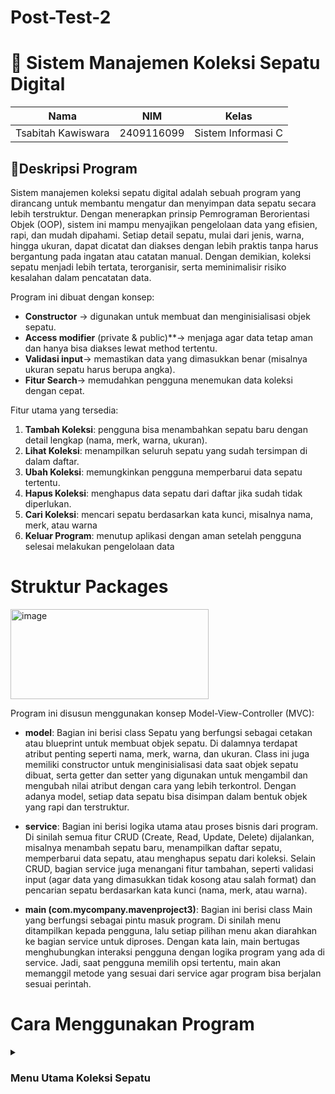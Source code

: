 # Post-Test-2

# 👟 Sistem Manajemen Koleksi Sepatu Digital 

| Nama                      | NIM           | Kelas             |
|---------------------------|---------------|-------------------|
| Tsabitah Kawiswara        | 2409116099    | Sistem Informasi C |

## 📄Deskripsi Program
Sistem manajemen koleksi sepatu digital adalah sebuah program yang dirancang untuk membantu mengatur dan menyimpan data sepatu secara lebih terstruktur. Dengan menerapkan prinsip Pemrograman Berorientasi Objek (OOP), sistem ini mampu menyajikan pengelolaan data yang efisien, rapi, dan mudah dipahami. Setiap detail sepatu, mulai dari jenis, warna, hingga ukuran, dapat dicatat dan diakses dengan lebih praktis tanpa harus bergantung pada ingatan atau catatan manual. Dengan demikian, koleksi sepatu menjadi lebih tertata, terorganisir, serta meminimalisir risiko kesalahan dalam pencatatan data.

Program ini dibuat dengan konsep:

* **Constructor** → digunakan untuk membuat dan menginisialisasi objek sepatu.
* **Access modifier** (private & public)**→ menjaga agar data tetap aman dan hanya bisa diakses lewat method tertentu.
* **Validasi input**→ memastikan data yang dimasukkan benar (misalnya ukuran sepatu harus berupa angka).
* **Fitur Search**→ memudahkan pengguna menemukan data koleksi dengan cepat.

Fitur utama yang tersedia:

1. **Tambah Koleksi**: pengguna bisa menambahkan sepatu baru dengan detail                               lengkap (nama, merk, warna, ukuran).
2. **Lihat Koleksi**: menampilkan seluruh sepatu yang sudah tersimpan di dalam                          daftar.
3. **Ubah Koleksi**: memungkinkan pengguna memperbarui data sepatu tertentu.
4. **Hapus Koleksi**: menghapus data sepatu dari daftar jika sudah tidak                                diperlukan.
5. **Cari Koleksi**: mencari sepatu berdasarkan kata kunci, misalnya nama, merk,                       atau warna
6. **Keluar Program**: menutup aplikasi dengan aman setelah pengguna selesai                             melakukan pengelolaan data

# Struktur Packages 

<img width="317" height="144" alt="image" src="https://github.com/user-attachments/assets/8f3518c8-0e6a-4acf-b813-a26cc30791dd" />


Program ini disusun menggunakan konsep Model-View-Controller (MVC):

* **model**: Bagian ini berisi class Sepatu yang berfungsi sebagai cetakan atau blueprint untuk membuat objek sepatu. Di dalamnya terdapat atribut penting seperti nama, merk, warna, dan ukuran. Class ini juga memiliki constructor untuk menginisialisasi data saat objek sepatu dibuat, serta getter dan setter yang digunakan untuk mengambil dan mengubah nilai atribut dengan cara yang lebih terkontrol. Dengan adanya model, setiap data sepatu bisa disimpan dalam bentuk objek yang rapi dan terstruktur.

* **service**: Bagian ini berisi logika utama atau proses bisnis dari program. Di sinilah semua fitur CRUD (Create, Read, Update, Delete) dijalankan, misalnya menambah sepatu baru, menampilkan daftar sepatu, memperbarui data sepatu, atau menghapus sepatu dari koleksi. Selain CRUD, bagian service juga menangani fitur tambahan, seperti validasi input (agar data yang dimasukkan tidak kosong atau salah format) dan pencarian sepatu berdasarkan kata kunci (nama, merk, atau warna).

* **main (com.mycompany.mavenproject3)**: Bagian ini berisi class Main yang berfungsi sebagai pintu masuk program. Di sinilah menu ditampilkan kepada pengguna, lalu setiap pilihan menu akan diarahkan ke bagian service untuk diproses. Dengan kata lain, main bertugas menghubungkan interaksi pengguna dengan logika program yang ada di service. Jadi, saat pengguna memilih opsi tertentu, main akan memanggil metode yang sesuai dari service agar program bisa berjalan sesuai perintah.


# Cara Menggunakan Program

<details>
<summary><h3>Menu Utama Koleksi Sepatu</h3></summary>

<img width="279" height="137" alt="image" src="https://github.com/user-attachments/assets/d9f2a255-12e2-42da-9027-a7b3829df105" />


Begitu program dijalankan, pengguna langsung disajikan menu utama yang berisi daftar pilihan. Cukup masukkan nomor menu sesuai yang diinginkan, lalu program akan menjalankan perintah tersebut. Setelah selesai, menu utama akan muncul lagi sehingga pengguna bisa melanjutkan ke pilihan lain.

Program hanya akan berhenti jika pengguna memilih opsi Keluar.

## 1. Tambah Koleksi

<img width="406" height="230" alt="image" src="https://github.com/user-attachments/assets/31bd9caa-2ad1-4b19-b872-c95355bc1522" />


Di menu ini, pengguna diminta mengisi detail sepatu: nama, merk, warna, dan ukuran. Data yang valid akan langsung tersimpan, lalu program memberi konfirmasi "Sepatu berhasil ditambahkan!". Data yang dimasukkan akan otomatis tersimpan dalam koleksi.

## 2. Lihat Koleksi

<img width="541" height="216" alt="image" src="https://github.com/user-attachments/assets/d8b649c2-92ae-47b7-89e2-6fd23ceb8f51" />


Menu ini akan menampilkan semua sepatu yang sudah ada dalam koleksi,informasi akan ditampilkan dalam bentuk list agar pengguna bisa melihat data dengan jelas. Kalau belum ada data, sistem akan memberi tahu bahwa koleksi masih kosong seperti dibawah ini:

<img width="370" height="155" alt="image" src="https://github.com/user-attachments/assets/62fbf15e-28f6-4abf-b7f5-dd70a1999a7d" />


## 3. Ubah Koleksi

<img width="527" height="310" alt="image" src="https://github.com/user-attachments/assets/e15e421d-d5e5-452d-957d-524d49ad2b9b" />

Jika terdapat kesalahan data atau ada perubahan, pengguna dapat memperbarui informasi sepatu yang sudah tersimpan. Pengguna memilih nomor sepatu yang ingin diubah, lalu memasukkan data baru untuk mengganti yang lama. Validasi tetap berlaku, jadi hanya nomor yang tersedia saja yang bisa diubah. Jika memasukkan nomor yang tidak tersedia tampilannya akan seperti berikut:

<img width="471" height="96" alt="image" src="https://github.com/user-attachments/assets/465373a5-55f3-4d8c-93b0-5d6a8360ccaa" />


## 4. Hapus Koleksi

<img width="466" height="247" alt="image" src="https://github.com/user-attachments/assets/b79aac8a-386d-44fe-bd73-1b149777e1e5" />


Menu ini memungkinkan pengguna menghapus sepatu tertentu dari daftar.Sistem akan menampilkan daftar sepatu, lalu meminta konfirmasi data mana yang ingin dihapus. Sama seperti update, hanya nomor valid yang bisa dipilih. Jika memasukkan nomor yang tidak valid, tampilannya akan seperti berikut:

<img width="529" height="92" alt="image" src="https://github.com/user-attachments/assets/e8dea69c-c4d7-4e7b-be35-05a57aae6fe7" />


## 5. Cari Koleksi

<img width="442" height="179" alt="image" src="https://github.com/user-attachments/assets/198d6677-c858-4b9a-9498-7dcbf0447efb" />


Fitur pencarian berfungsi untuk memudahkan pengguna menemukan data sepatu tertentu ketika koleksi sudah cukup banyak. Pengguna hanya perlu memasukkan kata kunci berupa nama, merk, atau warna, kemudian sistem akan menampilkan daftar sepatu yang sesuai dengan kata kunci tersebut. 
Apabila kata kuncinya tidak ada yang sesuai, maka tampilannya akan seperti ini:

<img width="393" height="183" alt="image" src="https://github.com/user-attachments/assets/6744d2d0-e3af-406e-aef6-a11f97735f3c" />


## 6. Keluar Program

<img width="432" height="252" alt="image" src="https://github.com/user-attachments/assets/7a19b0dc-da22-47a0-95f8-3c01f8effb3d" />


Jika pengguna ingin keluar dari program, cukup memilih opsi 0 (Keluar) pada menu utama. Setelah dipilih, sistem akan menampilkan pesan “Terima kasih, program selesai.” sebagai tanda bahwa program sudah dihentikan. Bagian bawah layar juga menampilkan informasi dari Java, yaitu status BUILD SUCCESS yang berarti program berhasil dijalankan tanpa error, serta waktu total eksekusi program hingga selesai.


<details>
<summary><h3>Validasi Input</h3></summary>





